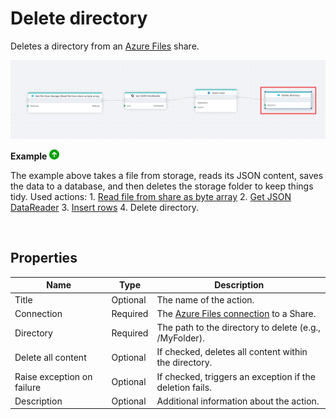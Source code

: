 # Delete directory

Deletes a directory from an [Azure Files](https://learn.microsoft.com/en-us/azure/storage/files/storage-files-introduction) share.


![img](../../../../images/flow/delete-directory-in-file.png)

**Example** ![img](../../../../images/strz.jpg)


The example above takes a file from storage, reads its JSON content, saves the data to a database, and then deletes the storage folder to keep things tidy.  Used actions: 1. [Read file from share as byte array](../azure-files/read-file-as-byte-array.md) 2. [Get JSON DataReader](../json/get-json-datareader.md) 3. [Insert rows](../sql-server/insert-data.md) 4. Delete directory.

</br>

## Properties

| Name                     | Type      | Description                                                 |
|--------------------------|-----------|-------------------------------------------------------------|
| Title                    | Optional  | The name of the action.                                      |
| Connection               | Required  |  The [Azure Files connection](./connecting-to-azure-files.md) to a Share.   |
| Directory                | Required  | The path to the directory to delete (e.g., /MyFolder).            |
| Delete all content       | Optional  | If checked, deletes all content within the directory.        |
| Raise exception on failure | Optional  | If checked, triggers an exception if the deletion fails.     |
| Description              | Optional  | Additional information about the action.                     |
